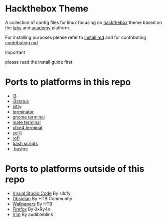 # Hackthebox Theme
A collection of config files for linux focusing on [hackthebox](https://www.hackthebox.com/) theme based on the [labs](https://app.hackthebox.com/) and [academy](https://academy.hackthebox.com/) platform.

For installing purposes please refer to [install.md](./install.nd) and for contributing [contributing.md](./contributing.nd) 

> [!IMPORTANT]  
> please read the install guide first

# Ports to platforms in this repo
* [i3](.config/i3/config)
* [i3status](.config/i3status/config)
* [kitty](.config/kitty/kitty.conf)
* [terminator](.config/terminator/config)
* [gnome terminal](/dconf/gnome-terminal-profiles.dconf)
* [mate terminal](/dconf/mate-terminal-profiles.dconf)
* [xfce4 terminal](/usr/share/xfce4/terminal/colorschemes/hackthebox.theme)
* [zellij](.config/zellij/themes/htb.kdl)
* [rofi](.config/rofi/config.rasi)
* [bash scripts](/etc/htb)
* [.bashrc](./.bashrc)

# Ports to platforms outside of this repo
* [Visual Studio Code](https://marketplace.visualstudio.com/items?itemName=silofy.hackthebox) By silofy
* [Obsidian](https://github.com/golam71/obsidian-hackthebox) By HTB Community
* [Wallpapers](https://www.hackthebox.com/images/landingv3/wallpapers/community-wallpapers.zip) By HTB
* [Firefox](https://addons.mozilla.org/en-US/firefox/addon/hack-the-box-v3-theme/) By 0xRy4n
* [Vim](https://github.com/audibleblink/hackthebox.vim) By audibleblink
